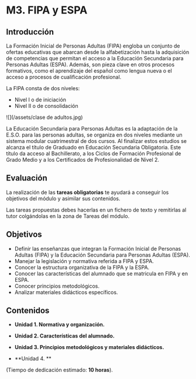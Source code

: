 # M3. FIPA y ESPA

## **Introducción**

La Formación Inicial de Personas Adultas \(FIPA\) engloba un conjunto de ofertas educativas que abarcan desde la alfabetización hasta la adquisición de competencias que permitan el acceso a la Educación Secundaria para Personas Adultas \(ESPA\). Además, son pieza clave en otros procesos formativos, como  el aprendizaje del español como lengua nueva o  el acceso a procesos de cualificación profesional.

La FIPA consta de dos niveles:

* Nivel I o de iniciación
* Nivel II o de consolidación

![](/assets/clase de adultos.jpg)

La Educación Secundaria para Personas Adultas es la adaptación de la E.S.O. para las personas adultas, se organiza en dos niveles mediante un sistema modular cuatrimestral de dos cursos. Al finalizar estos estudios se alcanza el título de Graduado en Educación Secundaria Obligatoria. Este título da acceso al Bachillerato, a los Ciclos de Formación Profesional de Grado Medio y a los Certificados de Profesionalidad de Nivel 2.

## **Evaluación**

La realización de las **tareas obligatorias** te ayudará a conseguir los objetivos del módulo y asimilar sus contenidos.

Las tareas propuestas debes hacerlas en un fichero de texto y remitirlas al tutor colgándolas en la zona de Tareas del módulo.

## Objetivos

* Definir las enseñanzas que integran la Formación Inicial de Personas Adultas \(FIPA\) y la Educación Secundaria para Personas Adultas \(ESPA\).
* Manejar la legislación y normativa referida a FIPA y ESPA.
* Conocer la estructura organizativa de la FIPA y la ESPA.
* Conocer las características del alumnado que se matricula en FIPA y en ESPA.
* Conocer principios metodológicos.
* Analizar materiales didácticos específicos.

## Contenidos

* **Unidad 1. Normativa y organización.**

* **Unidad 2. Características del alumnado.**

* **Unidad 3. Principios metodológicos y materiales didácticos.**

* **Unidad 4. **

\(Tiempo de dedicación estimado: **10 horas**\).

